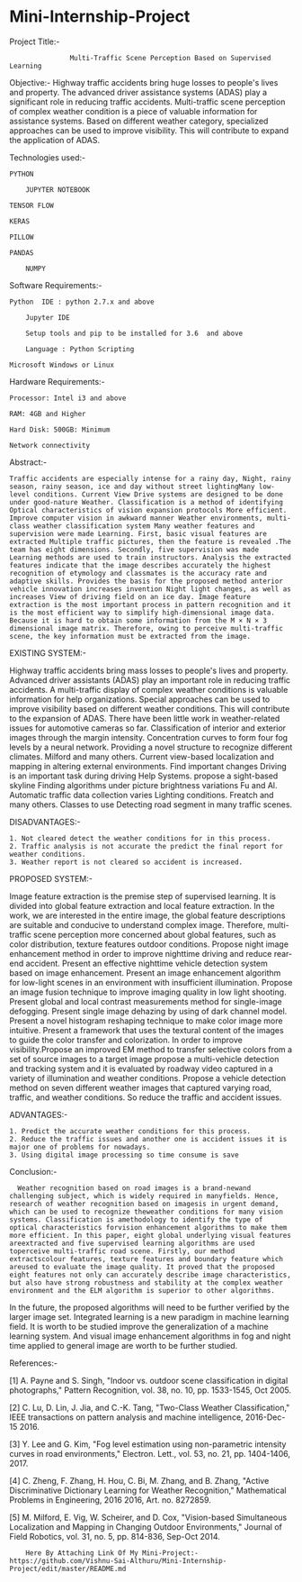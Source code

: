 # Mini-Internship-Project
Project Title:-  
                                   
				   Multi-Traffic Scene Perception Based on Supervised Learning

Objective:-
          Highway traffic accidents bring huge losses to people's lives and property. The advanced driver assistance systems (ADAS) play a significant role in reducing traffic accidents. Multi-traffic scene perception of complex weather condition is a piece of valuable information for assistance systems. Based on different weather category, specialized approaches can be used to improve visibility. This will contribute to expand the application of ADAS.

Technologies used:-


	
	PYTHON

        JUPYTER NOTEBOOK

	TENSOR FLOW

	KERAS

	PILLOW

	PANDAS

        NUMPY


Software Requirements:-

	Python  IDE : python 2.7.x and above

        Jupyter IDE

        Setup tools and pip to be installed for 3.6  and above

        Language : Python Scripting

	Microsoft Windows or Linux


Hardware Requirements:-

	Processor: Intel i3 and above

	RAM: 4GB and Higher

	Hard Disk: 500GB: Minimum

	Network connectivity


Abstract:-

	Traffic accidents are especially intense for a rainy day, Night, rainy season, rainy season, ice and day without street lightingMany low-level conditions. Current View Drive systems are designed to be done under good-nature Weather. Classification is a method of identifying Optical characteristics of vision expansion protocols More efficient. Improve computer vision in awkward manner Weather environments, multi-class weather classification system Many weather features and supervision were made Learning. First, basic visual features are extracted Multiple traffic pictures, then the feature is revealed .The team has eight dimensions. Secondly, five supervision was made Learning methods are used to train instructors. Analysis the extracted features indicate that the image describes accurately the highest recognition of etymology and classmates is the accuracy rate and adaptive skills. Provides the basis for the proposed method anterior vehicle innovation increases invention Night light changes, as well as increases View of driving field on an ice day. Image feature extraction is the most important process in pattern recognition and it is the most efficient way to simplify high-dimensional image data. Because it is hard to obtain some information from the M × N × 3 dimensional image matrix. Therefore, owing to perceive multi-traffic scene, the key information must be extracted from the image.

EXISTING SYSTEM:-

Highway traffic accidents bring mass losses to people's lives and property. Advanced driver assistants (ADAS) play an important role in reducing traffic accidents. A multi-traffic display of complex weather conditions is valuable information for help organizations. Special approaches can be used to improve visibility based on different weather conditions. This will contribute to the expansion of ADAS. There have been little work in weather-related issues for automotive cameras so far. Classification of interior and exterior images through the margin intensity. Concentration curves to form four fog levels by a neural network. Providing a novel structure to recognize different climates. Milford and many others. Current view-based localization and mapping in altering external environments. Find important changes Driving is an important task during driving Help Systems. propose a sight-based skyline Finding algorithms under picture brightness variations Fu and Al. Automatic traffic data collection varies Lighting conditions. Freatch and many others. Classes to use Detecting road segment in many traffic scenes. 

DISADVANTAGES:-

    1. Not cleared detect the weather conditions for in this process.
    2. Traffic analysis is not accurate the predict the final report for weather conditions.
    3. Weather report is not cleared so accident is increased.

PROPOSED SYSTEM:-

Image feature extraction is the premise step of supervised learning. It is divided into global feature extraction and local feature extraction. In the work, we are interested in the entire image, the global feature descriptions are suitable and conducive to understand complex image. Therefore, multi-traffic scene perception more concerned about global features, such as color distribution, texture features outdoor conditions. Propose night image enhancement method in order to improve nighttime driving and reduce rear-end accident. Present an effective nighttime vehicle detection system based on image enhancement. Present an image enhancement algorithm for low-light scenes in an environment with insufficient illumination. Propose an image fusion technique to improve imaging quality in low light shooting. Present global and local contrast measurements method for single-image defogging. Present single image dehazing by using of dark channel model. Present a novel histogram reshaping technique to make color image more intuitive. Present a framework that uses the textural content of the images to guide the color transfer and colorization. In order to improve visibility.Propose an improved EM method to transfer selective colors from a set of source images to a target image propose a multi-vehicle detection and tracking system and it is evaluated by roadway video captured in a variety of illumination and weather conditions. Propose a vehicle detection method on seven different weather images that captured varying road, traffic, and weather conditions. So reduce the traffic and accident issues.

ADVANTAGES:-

    1. Predict the accurate weather conditions for this process.
    2. Reduce the traffic issues and another one is accident issues it is major one of problems for nowadays.
    3. Using digital image processing so time consume is save

Conclusion:-     

      Weather recognition based on road images is a brand-newand challenging subject, which is widely required in manyfields. Hence, research of weather recognition based on imagesis in urgent demand, which can be used to recognize theweather conditions for many vision systems. Classification is amethodology to identify the type of optical characteristics forvision enhancement algorithms to make them more efficient. In this paper, eight global underlying visual features areextracted and five supervised learning algorithms are used toperceive multi-traffic road scene. Firstly, our method extractscolour features, texture features and boundary feature which areused to evaluate the image quality. It proved that the proposed eight features not only can accurately describe image characteristics, but also have strong robustness and stability at the complex weather environment and the ELM algorithm is superior to other algorithms.
In the future, the proposed algorithms will need to be further verified by the larger image set. Integrated learning is a new paradigm in machine learning field. It is worth to be studied improve the generalization of a machine learning system. And visual image enhancement algorithms in fog and night time applied to general image are worth to be further studied.

References:-

[1] A. Payne and S. Singh, "Indoor vs. outdoor scene classification in digital photographs," Pattern Recognition, vol. 38, no. 10, pp. 1533-1545, Oct 2005.

[2] C. Lu, D. Lin, J. Jia, and C.-K. Tang, "Two-Class Weather Classification," IEEE transactions on pattern analysis and machine intelligence, 2016-Dec-15 2016.

[3] Y. Lee and G. Kim, "Fog level estimation using non-parametric intensity curves in road environments," Electron. Lett., vol. 53, no. 21, pp. 1404-1406, 2017.

[4] C. Zheng, F. Zhang, H. Hou, C. Bi, M. Zhang, and B. Zhang, "Active Discriminative Dictionary Learning for Weather Recognition," Mathematical Problems in Engineering, 2016 2016, Art. no. 8272859.

[5] M. Milford, E. Vig, W. Scheirer, and D. Cox, "Vision-based Simultaneous Localization and Mapping in Changing Outdoor Environments," Journal of Field Robotics, vol. 31, no. 5, pp. 814-836, Sep-Oct 2014.


        
        
        Here By Attaching Link Of My Mini-Project:-  https://github.com/Vishnu-Sai-Althuru/Mini-Internship-Project/edit/master/README.md
                   
